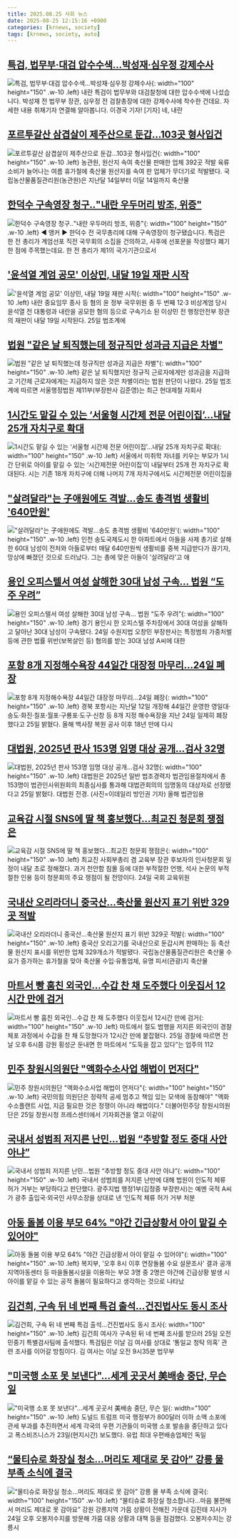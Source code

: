 ```yaml
---
title: 2025.08.25 사회 뉴스
date: 2025-08-25 12:15:16 +0900
categories: [krnews, society]
tags: [krnews, society, auto]
---
```

## [특검, 법무부·대검 압수수색...박성재·심우정 강제수사](https://n.news.naver.com/mnews/article/052/0002237542)

![특검, 법무부·대검 압수수색...박성재·심우정 강제수사](https://mimgnews.pstatic.net/image/origin/052/2025/08/25/2237542.jpg?type=nf220_150){: width="100" height="150" .w-10 .left}
내란 특검이 법무부와 대검찰청에 대한 압수수색에 나섰습니다. 박성재 전 법무부 장관, 심우정 전 검찰총장에 대한 강제수사에 착수한 건데요. 자세한 내용 취재기자 연결해 알아봅니다. 이경국 기자! [기자] 네, 내란

## [포르투갈산 삼겹살이 제주산으로 둔갑…103곳 형사입건](https://n.news.naver.com/mnews/article/001/0015582992)

![포르투갈산 삼겹살이 제주산으로 둔갑…103곳 형사입건](https://mimgnews.pstatic.net/image/origin/001/2025/08/24/15582992.jpg?type=nf220_150){: width="100" height="150" .w-10 .left}
농관원, 원산지 속여 축산물 판매한 업체 392곳 적발 육류 소비가 늘어나는 여름 휴가철에 축산물 원산지를 속여 판 업체가 무더기로 적발됐다. 국립농산물품질관리원(농관원)은 지난달 14일부터 이달 14일까지 축산물

## [한덕수 구속영장 청구‥"내란 우두머리 방조, 위증"](https://n.news.naver.com/mnews/article/214/0001444726)

![한덕수 구속영장 청구‥"내란 우두머리 방조, 위증"](https://mimgnews.pstatic.net/image/origin/214/2025/08/24/1444726.jpg?type=nf220_150){: width="100" height="150" .w-10 .left}
◀ 앵커 ▶ 한덕수 전 국무총리에 대해 구속영장이 청구됐습니다. 특검은 한 전 총리가 계엄선포 직전 국무회의 소집을 건의하고, 사후에 선포문을 작성했다 폐기한 점에 주목했는데요. 한 전 총리가 제1의 국가기관으로서

## ['윤석열 계엄 공모' 이상민, 내달 19일 재판 시작](https://n.news.naver.com/mnews/article/629/0000419522)

!['윤석열 계엄 공모' 이상민, 내달 19일 재판 시작](https://mimgnews.pstatic.net/image/origin/629/2025/08/25/419522.jpg?type=nf220_150){: width="100" height="150" .w-10 .left}
내란 중요임무 종사 등 혐의 윤 정부 국무위원 중 두 번째 12·3 비상계엄 당시 윤석열 전 대통령과 내란을 공모한 혐의 등으로 구속기소 된 이상민 전 행정안전부 장관의 재판이 내달 19일 시작된다. 25일 법조계에

## [법원 "같은 날 퇴직했는데 정규직만 성과금 지급은 차별"](https://n.news.naver.com/mnews/article/277/0005641524)

![법원 "같은 날 퇴직했는데 정규직만 성과금 지급은 차별"](https://mimgnews.pstatic.net/image/origin/277/2025/08/25/5641524.jpg?type=nf220_150){: width="100" height="150" .w-10 .left}
같은 날 퇴직했지만 정규직 근로자에게만 성과금을 지급하고 기간제 근로자에게는 지급하지 않은 것은 차별이라는 법원 판단이 나왔다. 25일 법조계에 따르면 서울행정법원 제11부(부장판사 김준영)는 최근 현대제철 자회사

## [1시간도 맡길 수 있는 ‘서울형 시간제 전문 어린이집’…내달 25개 자치구로 확대](https://n.news.naver.com/mnews/article/081/0003568312)

![1시간도 맡길 수 있는 ‘서울형 시간제 전문 어린이집’…내달 25개 자치구로 확대](https://mimgnews.pstatic.net/image/origin/081/2025/08/24/3568312.jpg?type=nf220_150){: width="100" height="150" .w-10 .left}
서울에서 미취학 자녀를 키우는 부모가 1시간 단위로 아이를 맡길 수 있는 ‘시간제전문 어린이집’이 내달부터 25개 전 자치구로 확대된다. 시는 기존 18개 자치구에 더해 나머지 7개 자치구에서도 시간제전문 어린이집을

## ["살려달라"는 子애원에도 격발…송도 총격범 생활비 '640만원'](https://n.news.naver.com/mnews/article/015/0005174865)

!["살려달라"는 子애원에도 격발…송도 총격범 생활비 '640만원'](https://mimgnews.pstatic.net/image/origin/015/2025/08/25/5174865.jpg?type=nf220_150){: width="100" height="150" .w-10 .left}
인천 송도국제도시 한 아파트에서 아들을 사제 총기로 살해한 60대 남성이 전처와 아들로부터 매달 640만원씩 생활비를 중복 지급받다가 끊기자, 망상에 빠졌던 것으로 드러났다. 그는 총에 맞은 아들이 '살려달라'고 애

## [용인 오피스텔서 여성 살해한 30대 남성 구속… 법원 “도주 우려”](https://n.news.naver.com/mnews/article/023/0003924956)

![용인 오피스텔서 여성 살해한 30대 남성 구속… 법원 “도주 우려”](https://mimgnews.pstatic.net/image/origin/023/2025/08/24/3924956.jpg?type=nf220_150){: width="100" height="150" .w-10 .left}
경기 용인시 한 오피스텔 주차장에서 30대 여성을 살해하고 달아난 30대 남성이 구속됐다. 24일 수원지법 오창민 부장판사는 특정범죄 가중처벌 등에 관한 법률 위반(보복살인 등) 혐의를 받는 30대 남성 A씨에 대한

## [포항 8개 지정해수욕장 44일간 대장정 마무리…24일 폐장](https://n.news.naver.com/mnews/article/003/0013440085)

![포항 8개 지정해수욕장 44일간 대장정 마무리…24일 폐장](https://mimgnews.pstatic.net/image/origin/003/2025/08/25/13440085.jpg?type=nf220_150){: width="100" height="150" .w-10 .left}
경북 포항시는 지난달 12일 개장해 44일간 운영한 영일대·송도·화진·칠포·월포·구룡포·도구·신창 등 8개 지정 해수욕장을 지난 24일 일제히 폐장했다고 25일 밝혔다. 올해 백사장 복원 공사 이후 18년 만에 다시

## [대법원, 2025년 판사 153명 임명 대상 공개…검사 32명](https://n.news.naver.com/mnews/article/018/0006098079)

![대법원, 2025년 판사 153명 임명 대상 공개…검사 32명](https://mimgnews.pstatic.net/image/origin/018/2025/08/25/6098079.jpg?type=nf220_150){: width="100" height="150" .w-10 .left}
대법원은 2025년 일반 법조경력자 법관임용절차에서 총 153명이 법관인사위원회의 최종심사를 통과해 대법관회의의 임명동의 대상자로 선정됐다고 25일 밝혔다. 대법원 전경. (사진=이데일리 방인권 기자) 올해 법관임용

## [교육감 시절 SNS에 딸 책 홍보했다…최교진 청문회 쟁점은](https://n.news.naver.com/mnews/article/025/0003463940)

![교육감 시절 SNS에 딸 책 홍보했다…최교진 청문회 쟁점은](https://mimgnews.pstatic.net/image/origin/025/2025/08/24/3463940.jpg?type=nf220_150){: width="100" height="150" .w-10 .left}
최교진 사회부총리 겸 교육부 장관 후보자의 인사청문회 일정이 내달 초로 정해졌다. 과거 천안함 침몰 등에 대한 부적절한 언행, 석사 논문의 부적절한 인용 등이 청문회의 주요 쟁점이 될 전망이다. 24일 국회 교육위원

## [국내산 오리라더니 중국산…축산물 원산지 표기 위반 329곳 적발](https://n.news.naver.com/mnews/article/003/0013438647)

![국내산 오리라더니 중국산…축산물 원산지 표기 위반 329곳 적발](https://mimgnews.pstatic.net/image/origin/003/2025/08/24/13438647.jpg?type=nf220_150){: width="100" height="150" .w-10 .left}
중국산 오리고기를 국내산으로 둔갑시켜 판매하는 등 축산물 원산지 표시를 위반한 업체 329개소가 적발됐다. 국립농산물품질관리원은 축산물 수요가 증가하는 휴가철을 맞아 축산물 수입·유통업체, 유명 피서(관광)지 축산물

## [마트서 빵 훔친 외국인…수갑 찬 채 도주했다 이웃집서 12시간 만에 검거](https://n.news.naver.com/mnews/article/421/0008446117)

![마트서 빵 훔친 외국인…수갑 찬 채 도주했다 이웃집서 12시간 만에 검거](https://mimgnews.pstatic.net/image/origin/421/2025/08/25/8446117.jpg?type=nf220_150){: width="100" height="150" .w-10 .left}
마트에서 절도 범행을 저지른 외국인이 경찰 체포 과정에서 수갑을 찬 채 도망쳤다가 12시간 만에 붙잡혔다. 25일 경찰에 따르면 전날 오후 6시쯤 강원 횡성군 둔내면 한 마트에서 “도둑을 잡고 있다”는 업주의 112

## [민주 창원시의원단 "액화수소사업 해법이 먼저다"](https://n.news.naver.com/mnews/article/002/0002402777)

![민주 창원시의원단 "액화수소사업 해법이 먼저다"](https://mimgnews.pstatic.net/image/origin/002/2025/08/25/2402777.jpg?type=nf220_150){: width="100" height="150" .w-10 .left}
국민의힘 의원단은 정략적 공세 멈추고 책임 있는 모색에 동참해야" "액화수소플랜트 사업, 지금 필요한 것은 정쟁이 아니라 해법이다." 더불어민주당 창원시의원단은 25일 창원시청 프레스센터에서 기자회견을 열고 이같이

## [국내서 성범죄 저지른 난민…법원 “추방할 정도 중대 사안 아냐”](https://n.news.naver.com/mnews/article/016/0002518941)

![국내서 성범죄 저지른 난민…법원 “추방할 정도 중대 사안 아냐”](https://mimgnews.pstatic.net/image/origin/016/2025/08/25/2518941.jpg?type=nf220_150){: width="100" height="150" .w-10 .left}
국내서 성범죄를 저지른 난만에 대해 법원이 인도적 체류 허가 거부는 부당하다고 판단했다. 광주지법 행정1부(김정중 부장판사)는 예멘 국적 A씨가 광주 출입국·외국인 사무소장을 상대로 낸 ‘인도적 체류 허가 거부 처분

## [아동 돌봄 이용 부모 64% "야간 긴급상황서 아이 맡길 수 있어야"](https://n.news.naver.com/mnews/article/001/0015583098)

![아동 돌봄 이용 부모 64% "야간 긴급상황서 아이 맡길 수 있어야"](https://mimgnews.pstatic.net/image/origin/001/2025/08/24/15583098.jpg?type=nf220_150){: width="100" height="150" .w-10 .left}
복지부, '오후 8시 이후 연장돌봄 수요 설문조사' 결과 공개 지역아동센터 등 마을돌봄시설을 이용하는 부모 3명 중 2명은 야간에 긴급상황 발생 시 아이를 맡길 수 있는 공적 돌봄이 필요하다고 생각하는 것으로 나타났

## [김건희, 구속 뒤 네 번째 특검 출석…건진법사도 동시 조사](https://n.news.naver.com/mnews/article/028/0002762791)

![김건희, 구속 뒤 네 번째 특검 출석…건진법사도 동시 조사](https://mimgnews.pstatic.net/image/origin/028/2025/08/25/2762791.jpg?type=nf220_150){: width="100" height="150" .w-10 .left}
김건희 여사가 구속된 뒤 네 번째 조사를 받으러 25일 오전 민중기 특별검사팀에 출석했다. 특검팀은 이날 김 여사를 상대로 ‘통일교 청탁 의혹’ 관련 조사를 이어갈 방침이다. 김 여사는 이날 오전 9시35분 법무부

## ["미국행 소포 못 보낸다"…세계 곳곳서 美배송 중단, 무슨 일](https://n.news.naver.com/mnews/article/025/0003463955)

!["미국행 소포 못 보낸다"…세계 곳곳서 美배송 중단, 무슨 일](https://mimgnews.pstatic.net/image/origin/025/2025/08/24/3463955.jpg?type=nf220_150){: width="100" height="150" .w-10 .left}
도널드 트럼프 미국 행정부가 800달러 이하 소액 소포에 관세 부과를 추진하면서 세계 각국의 우편 기관들이 미국행 소포 발송을 중단하고 있다고 폭스비즈니스가 23일(현지시간) 보도했다. 유럽 최대 우편배송업체인 독일

## [“물티슈로 화장실 청소…머리도 제대로 못 감아” 강릉 물 부족 소식에 결국](https://n.news.naver.com/mnews/article/016/0002518571)

![“물티슈로 화장실 청소…머리도 제대로 못 감아” 강릉 물 부족 소식에 결국](https://mimgnews.pstatic.net/image/origin/016/2025/08/25/2518571.jpg?type=nf220_150){: width="100" height="150" .w-10 .left}
“물티슈로 화장실 청소합니다…마음 불편해서 머리도 제대로 못 감아요” 강원 강릉지역 가뭄 상황이 전해진 가운데 김진태 지사가 24일 오후 오봉저수지를 방문해 가뭄 대응 상황과 대책 등을 점검했다. 오봉저수지는 강릉시

